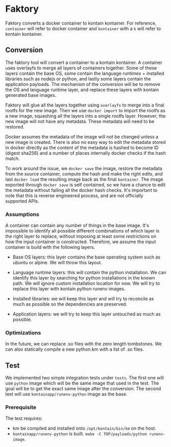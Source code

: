 # Faktory

Faktory converts a docker container to kontain kontainer. For reference,
`container` will refer to docker container and `kontainer` with a `k` will
refer to kontain kontainer.

## Conversion

The faktory tool will convert a container to a kontain kontainer. A container
uses overlayfs to merge all layers of containers together. Some of these
layers contain the base OS, some contain the language runtimes + installed
libraries such as nodejs or python, and lastly some layers contain the
application payloads. The mechanism of the conversion will be to remove the
OS and language runtime layer, and replace these layers with kontain
generated base images.

Faktory will glue all the layers together using `overlayfs` to merge into a
final rootfs for the new image. Then we use `docker import` to import the
rootfs as a new image, squashing all the layers into a single rootfs layer.
However, the new image will not have any metadata. These metadata will need
to be restored.

Docker assumes the metadata of the image will not be changed unless a new
image is created. There is also no easy way to edit the metadata stored in
docker directly as the content of the metadata is hashed to become ID (digest
sha256) and a number of places internally docker checks if the hash match.

To work around the issue, we `docker save` the image, restore the metadata
from the source container, compute the hash and make the right edits, and
last `docker load` the resulting image back as the final `kontainer`. The
image exported through `docker save` is self contained, so we have a chance
to edit the metadata without failing all the docker hash checks. It's
important to note that this is reverse engineered process, and are not
officially supported APIs.

### Assumptions

A container can contain any number of things in the base image. It's
impossible to identify all possible different combinations of which layer is
the right layer to replace, without imposing at least some restrictions on
how the input container is constructed. Therefore, we assume the input
container is build with the following layers.

* Base OS layers: this layer contains the base operating system such as ubuntu
or alpine. We will throw this layout.

* Language runtime layers: this will contain the python installation. We can
identify this layer by searching for python installations in the known path.
We will ignore custom installation location for now. We will try to replace
this layer with kontain python runenv images.

* Installed libraries: we will keep this layer and will try to reconcile as
much as possible so the dependencies are preserved.

* Application layers: we will try to keep this layer untouched as much as
possible.

### Optimizations

In the future, we can replace .so files with the zero length tombstones. We
can also statically compile a new python.km with a list of .so files.

## Test

We implemented two simple integration tests under `tests`. The first one will
use `python` image which will be the same image that used in the test. The
goal will be to get the exact same image after the conversion. The second test
will use `kontainapp/runenv-python` image as the base.

### Prerequisite

The test requires:

- km be compiled and installed onto `/opt/kontain/bin/km` on the host.
- `kontainapp/runenv-python` is built. `make -C TOP/payloads/python
runenv-image`.
